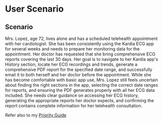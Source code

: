 # User Scenario 

## Scenario

Mrs. Lopez, age 72, lives alone and has a scheduled telehealth appointment with her cardiologist. She has been consistently using the Kardia ECG app for several weeks and needs to prepare her monitoring data for the appointment. Her doctor has requested that she bring comprehensive ECG reports covering the last 30 days.
Her goal is to navigate to her Kardia app's History section, locate her ECG recordings and trends, generate a comprehensive PDF report for the specified date range, and successfully email it to both herself and her doctor before the appointment. While she has become comfortable with basic app use, Mrs. Lopez still feels uncertain about finding the right sections in the app, selecting the correct date ranges for reports, and ensuring the PDF generates properly with all her ECG data included.
She needs clear guidance on accessing her ECG history, generating the appropriate reports her doctor expects, and confirming the report contains complete information for her telehealth consultation.

Refer also to my [Priority Guide](./assets/docs/Procedure%20Ideation-Chowdhury.pdf)